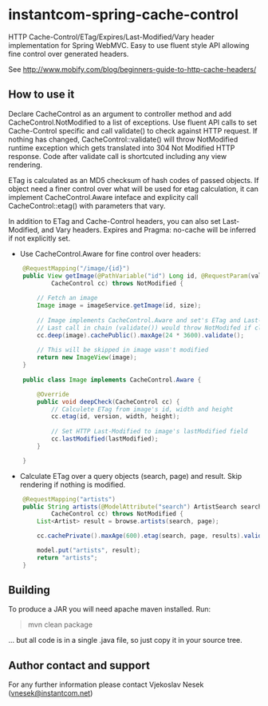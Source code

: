 instantcom-spring-cache-control
=================================================

HTTP Cache-Control/ETag/Expires/Last-Modified/Vary header implementation for Spring WebMVC.
Easy to use fluent style API allowing fine control over generated headers. 

See http://www.mobify.com/blog/beginners-guide-to-http-cache-headers/

How to use it
-------------
Declare CacheControl as an argument to controller method and add CacheControl.NotModified to a list of exceptions. Use fluent API calls to set Cache-Control specific and call validate() to check against HTTP request. If nothing has changed, CacheControl::validate() will throw NotModified runtime exception which gets translated into 304 Not Modified HTTP response. Code after validate call is shortcuted including any view rendering.

ETag is calculated as an MD5 checksum of hash codes of passed objects. If object need a finer control over what will be used for etag calculation, it can implement CacheControl.Aware inteface and explicity call CacheControl::etag() with parameters that vary.

In addition to ETag and Cache-Control headers, you can also set Last-Modified, and Vary headers. Expires and Pragma: no-cache will be inferred if not explicitly set.

* Use CacheControl.Aware for fine control over headers:

```java
	@RequestMapping("/image/{id}")
	public View getImage(@PathVariable("id") Long id, @RequestParam(value = "s", required = false) Integer size,
			CacheControl cc) throws NotModified {
			
		// Fetch an image
		Image image = imageService.getImage(id, size);
		
		// Image implements CacheControl.Aware and set's ETag and Last-Modified
		// Last call in chain (validate()) would throw NotModifed if client's cache is up-to-date
        cc.deep(image).cachePublic().maxAge(24 * 3600).validate();
		
		// This will be skipped in image wasn't modified
		return new ImageView(image);
	}
	
	public class Image implements CacheControl.Aware {

		@Override
		public void deepCheck(CacheControl cc) {
			// Calculete ETag from image's id, width and height
			cc.etag(id, version, width, height);
			
			// Set HTTP Last-Modified to image's lastModified field
			cc.lastModified(lastModified);
		}

	}	
```

* Calculate ETag over a query objects (search, page) and result. Skip rendering if nothing is modified.

```java
	@RequestMapping("artists")
	public String artists(@ModelAttribute("search") ArtistSearch search, Pageable page, Map<String, Object> model,
			CacheControl cc) throws NotModified {
		List<Artist> result = browse.artists(search, page);

		cc.cachePrivate().maxAge(600).etag(search, page, results).validate();

		model.put("artists", result);
		return "artists";
	}
```

Building
--------
To produce a JAR you will need apache maven installed. Run:

> mvn clean package

... but all code is in a single .java file, so just copy it in your source tree.


Author contact and support
--------------------------
For any further information please contact Vjekoslav Nesek (vnesek@instantcom.net)
